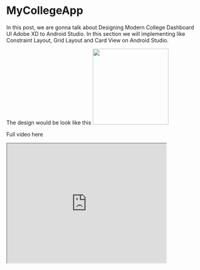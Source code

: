 # MyCollegeApp

In this post, we are gonna talk about Designing Modern College Dashboard UI Adobe XD to Android Studio. In this section we will implementing like Constraint Layout, Grid Layout and Card View on Android Studio.

The design would be look like this
<img src="http://abdulazizahwan.blog.unnes.ac.id/wp-content/uploads/sites/3025/2019/06/MyCollegeDashboard.png" width="200;"/>

Full video here
<iframe width="420" height="315"
src="https://youtu.be/zeWnDlcNjQU">
</iframe>
